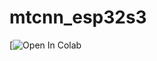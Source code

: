 # mtcnn_esp32s3

[![Open In Colab](https://colab.research.google.com/github/mauriciobarroso/mtcnn_esp32s3/blob/main/mtcnn.ipynb)